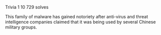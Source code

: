 Trivia 1
10
729 solves

This family of malware has gained notoriety after anti-virus and threat intelligence companies claimed that it was being used by several Chinese military groups.
